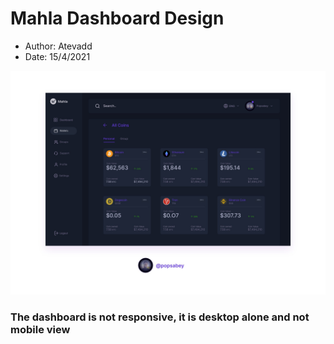 # Mahla Dashboard Design

- Author: Atevadd
- Date: 15/4/2021

![Dashboard desgin image](1618402892066.jpg)

### The dashboard is not responsive, it is desktop alone and not mobile view

